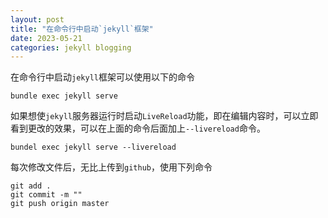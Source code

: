 ```yaml
---
layout: post
title: "在命令行中启动`jekyll`框架"
date: 2023-05-21
categories: jekyll blogging
---
```


在命令行中启动`jekyll`框架可以使用以下的命令
````
bundle exec jekyll serve
````
如果想使`jekyll`服务器运行时启动`LiveReload`功能，即在编辑内容时，可以立即看到更改的效果，可以在上面的命令后面加上`--livereload`命令。
````
bundel exec jekyll serve --livereload
````
每次修改文件后，无比上传到`github`，使用下列命令
````gitexclude
git add .
git commit -m ""
git push origin master
````